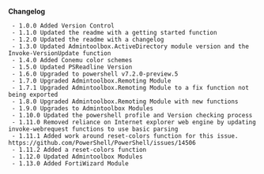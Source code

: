 **Changelog**

     - 1.0.0 Added Version Control
     - 1.1.0 Updated the readme with a getting started function
     - 1.2.0 Updated the readme with a changelog
     - 1.3.0 Updated Admintoolbox.ActiveDirectory module version and the Invoke-VersionUpdate function
     - 1.4.0 Added Conemu color schemes
     - 1.5.0 Updated PSReadline Version
     - 1.6.0 Upgraded to powershell v7.2.0-preview.5
     - 1.7.0 Upgraded Admintoolbox.Remoting Module
     - 1.7.1 Upgraded Admintoolbox.Remoting Module to a fix function not being exported
     - 1.8.0 Upgraded Admintoolbox.Remoting Module with new functions
     - 1.9.0 Upgrades to Admintoolbox Modules
     - 1.10.0 Updated the powershell profile and Version checking process
     - 1.11.0 Removed reliance on Internet explorer web engine by updating invoke-webrequest functions to use basic parsing
     - 1.11.1 Added work around reset-colors function for this issue. https://github.com/PowerShell/PowerShell/issues/14506
     - 1.11.2 Added a reset-colors function
     - 1.12.0 Updated Admintoolbox Modules
     - 1.13.0 Added FortiWizard Module